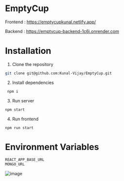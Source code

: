 # EmptyCup 
Frontend : https://emptycupkunal.netlify.app/

Backend : https://emptycup-backend-1c6i.onrender.com
# Installation

1. Clone the repository
```sh
git clone git@github.com:Kunal-Vijay/EmptyCup.git
```

2. Install dependencies
```sh
 npm i 
```
3. Run server
```sh
npm start
```
4. Run frontend
```
npm run start
```
# Environment Variables
```sh
REACT_APP_BASE_URL
MONGO_URL
```
![image](https://github.com/Kunal-Vijay/EmptyCup/assets/79903746/dcb10888-956a-408b-85d9-0e044d263640)
